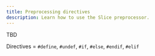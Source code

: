 ```yaml
---
title: Preprocessing directives
description: Learn how to use the Slice preprocessor.
---
```


TBD

Directives = `#define`, `#undef`, `#if`, `#else`, `#endif`, `#elif`

